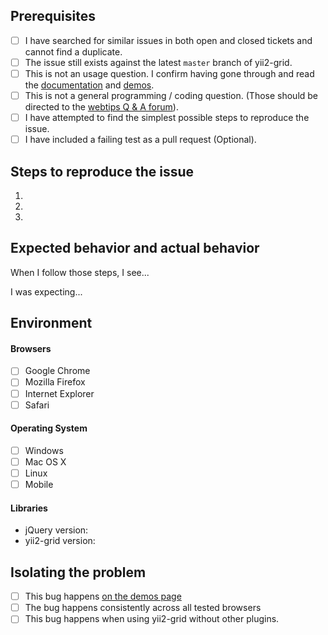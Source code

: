 ## Prerequisites

- [ ] I have searched for similar issues in both open and closed tickets and cannot find a duplicate.
- [ ] The issue still exists against the latest `master` branch of yii2-grid.
- [ ] This is not an usage question. I confirm having gone through and read the [documentation](http://demos.krajee.com/grid) and [demos](http://demos.krajee.com/grid-demo).
- [ ] This is not a general programming / coding question. (Those should be directed to the [webtips Q & A forum](http://webtips.krajee.com/questions)).
- [ ] I have attempted to find the simplest possible steps to reproduce the issue.
- [ ] I have included a failing test as a pull request (Optional).

## Steps to reproduce the issue

1.
2.
3.

## Expected behavior and actual behavior

When I follow those steps, I see...

I was expecting...

## Environment

#### Browsers

- [ ] Google Chrome
- [ ] Mozilla Firefox
- [ ] Internet Explorer
- [ ] Safari

#### Operating System

- [ ] Windows
- [ ] Mac OS X
- [ ] Linux
- [ ] Mobile

#### Libraries

- jQuery version:
- yii2-grid version:

## Isolating the problem

- [ ] This bug happens [on the demos page](https://demos.krajee.com/grid-demo)
- [ ] The bug happens consistently across all tested browsers
- [ ] This bug happens when using yii2-grid without other plugins.